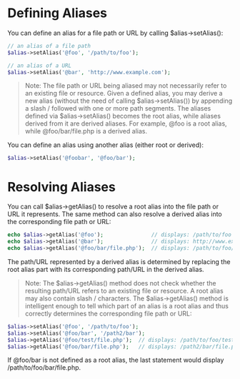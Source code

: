 # Defining Aliases
You can define an alias for a file path or URL by calling $alias->setAlias():

```php
// an alias of a file path
$alias->setAlias('@foo', '/path/to/foo');

// an alias of a URL
$alias->setAlias('@bar', 'http://www.example.com');
```

> Note: The file path or URL being aliased may not necessarily refer to an existing file or resource.
Given a defined alias, you may derive a new alias (without the need of calling $alias->setAlias()) by appending a slash / followed with one or more path segments. The aliases defined via $alias->setAlias() becomes the root alias, while aliases derived from it are derived aliases. For example, @foo is a root alias, while @foo/bar/file.php is a derived alias.

You can define an alias using another alias (either root or derived):

```php
$alias->setAlias('@foobar', '@foo/bar');
```


# Resolving Aliases
You can call $alias->getAlias() to resolve a root alias into the file path or URL it represents. The same method can also resolve a derived alias into the corresponding file path or URL:

```php
echo $alias->getAlias('@foo');               // displays: /path/to/foo
echo $alias->getAlias('@bar');               // displays: http://www.example.com
echo $alias->getAlias('@foo/bar/file.php');  // displays: /path/to/foo/bar/file.php
```

The path/URL represented by a derived alias is determined by replacing the root alias part with its corresponding path/URL in the derived alias.

> Note: The $alias->getAlias() method does not check whether the resulting path/URL refers to an existing file or resource.
A root alias may also contain slash / characters. The $alias->getAlias() method is intelligent enough to tell which part of an alias is a root alias and thus correctly determines the corresponding file path or URL:

```php
$alias->setAlias('@foo', '/path/to/foo');
$alias->setAlias('@foo/bar', '/path2/bar');
$alias->getAlias('@foo/test/file.php');  // displays: /path/to/foo/test/file.php
$alias->getAlias('@foo/bar/file.php');   // displays: /path2/bar/file.php
```

If @foo/bar is not defined as a root alias, the last statement would display /path/to/foo/bar/file.php.
